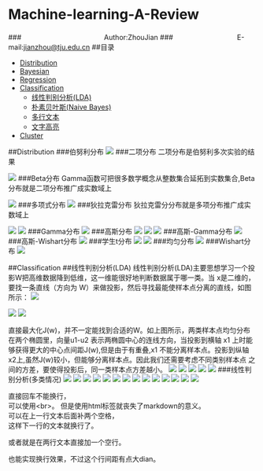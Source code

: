 Machine-learning-A-Review
=========================
###　　　　　　　　　　　　Author:ZhouJian
###　　　　　　　　　 E-mail:jianzhou@tju.edu.cn
##<a name="index"/>目录
* [Distribution](#distribution)
* [Bayesian](#title)
* [Regression](#text)
* [Classification](#Classification)
    * [线性判别分析(LDA)](#LDA)
    * [朴素贝叶斯(Naive Bayes)](#LDA)
    * [多行文本](#LDA)
    * [文字高亮](#LDA)
* [Cluster](#text)

##<a name="distribution"/>Distribution
###伯努利分布
![](https://github.com/zhoujian89/Machine-learning-A-Review/blob/master/Image/Ber.jpg)
###二项分布
二项分布是伯努利多次实验的结果

![](https://github.com/zhoujian89/Machine-learning-A-Review/blob/master/Image/二项分布.jpg)
###Beta分布
Gamma函数可把很多数学概念从整数集合延拓到实数集合,Beta分布就是二项分布推广成实数域上

![](https://github.com/zhoujian89/Machine-learning-A-Review/blob/master/Image/Beta.jpg)
###多项式分布
![](https://github.com/zhoujian89/Machine-learning-A-Review/blob/master/Image/多项分布.jpg)
###狄拉克雷分布
狄拉克雷分分布就是多项分布推广成实数域上

![](https://github.com/zhoujian89/Machine-learning-A-Review/blob/master/Image/di1.jpg)
![](https://github.com/zhoujian89/Machine-learning-A-Review/blob/master/Image/di2.jpg)
###Gamma分布
![](https://github.com/zhoujian89/Machine-learning-A-Review/blob/master/Image/Gamma.jpg)
###高斯分布
![](https://github.com/zhoujian89/Machine-learning-A-Review/blob/master/Image/高斯1.jpg)
![](https://github.com/zhoujian89/Machine-learning-A-Review/blob/master/Image/高斯2.jpg)
![](https://github.com/zhoujian89/Machine-learning-A-Review/blob/master/Image/高斯3.jpg)
###高斯-Gamma分布
![](https://github.com/zhoujian89/Machine-learning-A-Review/blob/master/Image/高斯-Gamma.jpg)
###高斯-Wishart分布
![](https://github.com/zhoujian89/Machine-learning-A-Review/blob/master/Image/高斯-Wis.jpg)
###学生t分布
![](https://github.com/zhoujian89/Machine-learning-A-Review/blob/master/Image/t1.jpg)
![](https://github.com/zhoujian89/Machine-learning-A-Review/blob/master/Image/t2.jpg)
###均匀分布
![](https://github.com/zhoujian89/Machine-learning-A-Review/blob/master/Image/均匀分布.jpg)
###Wishart分布
![](https://github.com/zhoujian89/Machine-learning-A-Review/blob/master/Image/Wis.jpg)

##<a name="Classification"/>Classification
##<a name="LDA"/>线性判别分析(LDA)
线性判别分析(LDA)主要思想学习一个投影W把高维数据降到低维，这一维能很好地判断数据属于哪一类。当 x是二维的，要找一条直线（方向为 W）来做投影，然后寻找最能使样本点分离的直线，如图所示：
![](https://github.com/zhoujian89/Machine-learning-A-Review/blob/master/Image/fisher.jpg)

![](https://github.com/zhoujian89/Machine-learning-A-Review/blob/master/Image/fisher1.jpg)
![](https://github.com/zhoujian89/Machine-learning-A-Review/blob/master/Image/fisher3.jpg)

直接最大化J(w)，并不一定能找到合适的W。如上图所示，两类样本点均匀分布在两个椭圆里，向量u1-u2
表示两椭圆中心的连线方向，当投影到横轴 x1 上时能够获得更大的中心点间距J(w),但是由于有重叠,x1 不能分离样本点。投影到纵轴x2上,虽然J(w)较小，但能够分离样本点。因此我们还需要考虑不同类别样本点
之间的方差，要使得投影后，同一类样本点方差越小。
![](https://github.com/zhoujian89/Machine-learning-A-Review/blob/master/Image/fisher4.jpg)
![](https://github.com/zhoujian89/Machine-learning-A-Review/blob/master/Image/fisher5.jpg)
![](https://github.com/zhoujian89/Machine-learning-A-Review/blob/master/Image/fisher6.jpg)
![](https://github.com/zhoujian89/Machine-learning-A-Review/blob/master/Image/fisher7.jpg)
![](https://github.com/zhoujian89/Machine-learning-A-Review/blob/master/Image/fisher8.jpg)
###线性判别分析(多类情况)
![](https://github.com/zhoujian89/Machine-learning-A-Review/blob/master/Image/fisher9.jpg)
![](https://github.com/zhoujian89/Machine-learning-A-Review/blob/master/Image/fisher10.jpg)
![](https://github.com/zhoujian89/Machine-learning-A-Review/blob/master/Image/fisher11.jpg)
![](https://github.com/zhoujian89/Machine-learning-A-Review/blob/master/Image/fisher12.jpg)
![](https://github.com/zhoujian89/Machine-learning-A-Review/blob/master/Image/fisher13.jpg)
![](https://github.com/zhoujian89/Machine-learning-A-Review/blob/master/Image/fisher14.jpg)
![](https://github.com/zhoujian89/Machine-learning-A-Review/blob/master/Image/fisher15.jpg)
![](https://github.com/zhoujian89/Machine-learning-A-Review/blob/master/Image/fisher16.jpg)
![](https://github.com/zhoujian89/Machine-learning-A-Review/blob/master/Image/fisher17.jpg)
![](https://github.com/zhoujian89/Machine-learning-A-Review/blob/master/Image/fisher18.jpg)
![](https://github.com/zhoujian89/Machine-learning-A-Review/blob/master/Image/fisher19.jpg)
![](https://github.com/zhoujian89/Machine-learning-A-Review/blob/master/Image/fisher20.jpg)
![](https://github.com/zhoujian89/Machine-learning-A-Review/blob/master/Image/fisher21.jpg)
![](https://github.com/zhoujian89/Machine-learning-A-Review/blob/master/Image/fisher22.jpg)

直接回车不能换行，<br>
可以使用\<br>。
但是使用html标签就丧失了markdown的意义。  
可以在上一行文本后面补两个空格，  
这样下一行的文本就换行了。

或者就是在两行文本直接加一个空行。

也能实现换行效果，不过这个行间距有点大dian。


